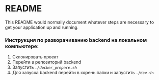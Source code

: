 # README

This README would normally document whatever steps are necessary to get your application up and running.

### Инструкция по разворачиванию backend на локальном компьютере:

1. Склонировать проект
2. Перейти в репозиторий backend
3. Запустить *`./docker_prepare.sh`*
4. Для запуска backend перейти в корень папки и запустить `./dev.sh`
